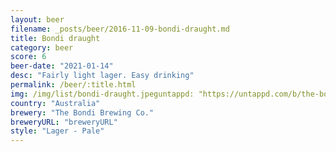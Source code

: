 ```yaml
---
layout: beer
filename: _posts/beer/2016-11-09-bondi-draught.md
title: Bondi draught
category: beer
score: 6
beer-date: "2021-01-14"
desc: "Fairly light lager. Easy drinking"
permalink: /beer/:title.html
img: /img/list/bondi-draught.jpeguntappd: "https://untappd.com/b/the-bondi-brewing-co--bondi-draught/3363331"
country: "Australia"
brewery: "The Bondi Brewing Co."
breweryURL: "breweryURL"
style: "Lager - Pale"
---
```

